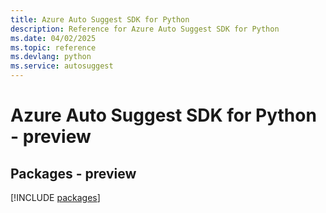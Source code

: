```yaml
---
title: Azure Auto Suggest SDK for Python
description: Reference for Azure Auto Suggest SDK for Python
ms.date: 04/02/2025
ms.topic: reference
ms.devlang: python
ms.service: autosuggest
---
```

# Azure Auto Suggest SDK for Python - preview
## Packages - preview
[!INCLUDE [packages](auto-suggest-index.md)]